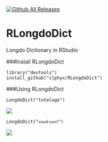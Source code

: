 [![Github All Releases](https://img.shields.io/github/downloads/atom/atom/total.svg)](https://github.com/slphyx/RLongdoDict)
# RLongdoDict
Longdo Dictionary in RStudio

###Install RLongdoDict
```{r install_devtools, eval=FALSE}
library("devtools")
install_github("slphyx/RLongdoDict")
```

###Using RLongdoDict
```{r example}
LongdoDict("tutelage")
```
![](http://www.sakngoi.com/wp-content/uploads/2017/04/longdo1.png)

```{r example}
LongdoDict("คอมพิวเตอร์")
```
![](http://www.sakngoi.com/wp-content/uploads/2017/04/longdo3.png)
